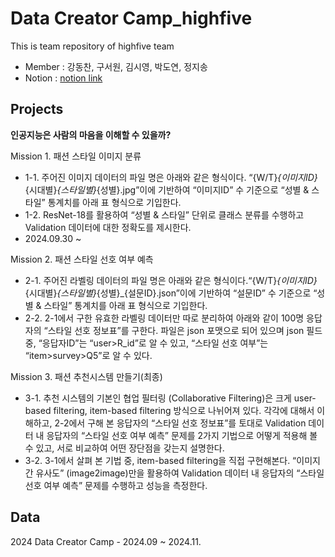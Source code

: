 # Data Creator Camp_highfive
This is team repository of highfive team
- Member : 강동찬, 구서원, 김시영, 박도연, 정지송
- Notion : [notion link](https://www.notion.so/2024-1016cd3d264b802e8b79f32aa7dadf00)

## Projects
**인공지능은 사람의 마음을 이해할 수 있을까?**

Mission 1. 패션 스타일 이미지 분류
- 1-1. 주어진 이미지 데이터의 파일 명은 아래와 같은 형식이다. “{W/T}_{이미지ID}_{시대별}_{스타일별}_{성별}.jpg”이에 기반하여 “이미지ID” 수 기준으로 “성별 & 스타일” 통계치를 아래 표 형식으로 기입한다.
- 1-2. ResNet-18를 활용하여 “성별 & 스타일” 단위로 클래스 분류를 수행하고 Validation 데이터에 대한 정확도를 제시한다.
- 2024.09.30 ~

Mission 2. 패션 스타일 선호 여부 예측
- 2-1. 주어진 라벨링 데이터의 파일 명은 아래와 같은 형식이다.“{W/T}_{이미지ID}_{시대별}_{스타일별}_{성별}_{설문ID}.json”이에 기반하여 “설문ID” 수 기준으로 “성별 & 스타일” 통계치를 아래 표 형식으로 기입한다.
- 2-2. 2-1에서 구한 유효한 라벨링 데이터만 따로 분리하여 아래와 같이 100명 응답자의 “스타일 선호 정보표”를 구한다. 파일은 json 포맷으로 되어 있으며 json 필드 중, “응답자ID”는 “user>R_id”로 알 수 있고, “스타일 선호 여부”는 “item>survey>Q5”로 알 수 있다.

Mission 3. 패션 추천시스템 만들기(최종)
- 3-1. 추천 시스템의 기본인 협업 필터링 (Collaborative Filtering)은 크게 user-based filtering, item-based filtering 방식으로 나뉘어져 있다. 각각에 대해서 이해하고, 2-2에서 구해 본 응답자의 “스타일 선호 정보표”를 토대로 Validation 데이터 내 응답자의 “스타일 선호 여부 예측” 문제를 2가지 기법으로 어떻게 적용해 볼 수 있고, 서로 비교하여 어떤 장단점을 갖는지 설명한다.
- 3-2. 3-1에서 살펴 본 기법 중, item-based filtering을 직접 구현해본다. “이미지 간 유사도” (image2image)만을 활용하여 Validation 데이터 내 응답자의 “스타일 선호 여부 예측” 문제를 수행하고 성능을 측정한다.

## Data

2024 Data Creator Camp - 2024.09 ~ 2024.11.
